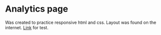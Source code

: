 # Analytics page
 Was created to practice responsive html and css.
 Layout was found on the internet.
 [Link](https://alienaline.github.io/analytics-page/) for test.
